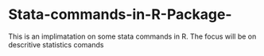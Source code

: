 # Stata-commands-in-R-Package-

This is an implimatation on some stata commands in R. The focus will be on descritive statistics comands
